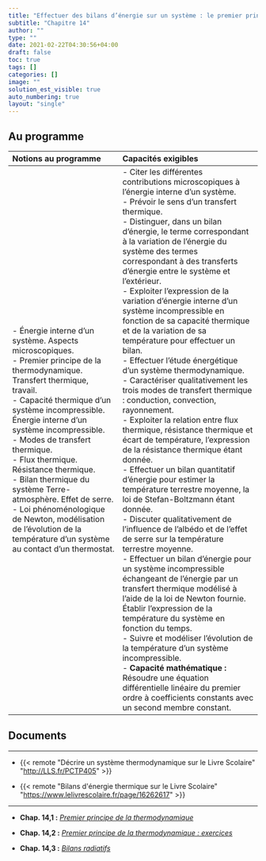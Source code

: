 ```yaml
---
title: "Effectuer des bilans d’énergie sur un système : le premier principe de la thermodynamique"
subtitle: "Chapitre 14"
author: ""
type: ""
date: 2021-02-22T04:30:56+04:00
draft: false
toc: true
tags: []
categories: []
image: ""
solution_est_visible: true
auto_numbering: true
layout: "single"
---
```


## Au programme

| Notions au programme | Capacités exigibles |
| :---- | :---- |
| - Énergie interne d’un système. Aspects microscopiques.<br />- Premier principe de la thermodynamique. Transfert thermique, travail.<br />- Capacité thermique d’un système incompressible. Énergie interne d’un système incompressible.<br />- Modes de transfert thermique.<br />- Flux thermique. Résistance thermique.<br />- Bilan thermique du système Terre-atmosphère. Effet de serre.<br />- Loi phénoménologique de Newton, modélisation de l’évolution de la température d’un système au contact d’un thermostat. | - Citer les différentes contributions microscopiques à l’énergie interne d’un système.<br />- Prévoir le sens d’un transfert thermique.<br />- Distinguer, dans un bilan d’énergie, le terme correspondant à la variation de l’énergie du système des termes correspondant à des transferts d’énergie entre le système et l’extérieur.<br />- Exploiter l’expression de la variation d’énergie interne d’un système incompressible en fonction de sa capacité thermique et de la variation de sa température pour effectuer un bilan.<br />- Effectuer l’étude énergétique d’un système thermodynamique.<br />- Caractériser qualitativement les trois modes de transfert thermique : conduction, convection, rayonnement.<br />- Exploiter la relation entre flux thermique, résistance thermique et écart de température, l’expression de la résistance thermique étant donnée.<br />- Effectuer un bilan quantitatif d’énergie pour estimer la température terrestre moyenne, la loi de Stefan-Boltzmann étant donnée.<br />- Discuter qualitativement de l’influence de l’albédo et de l’effet de serre sur la température terrestre moyenne.<br />- Effectuer un bilan d’énergie pour un système incompressible échangeant de l’énergie par un transfert thermique modélisé à l’aide de la loi de Newton fournie. Établir l’expression de la température du système en fonction du temps.<br />- Suivre et modéliser l’évolution de la température d’un système incompressible.<br />- **Capacité mathématique :** Résoudre une équation différentielle linéaire du premier ordre à coefficients constants avec un second membre constant.|

## Documents

----

- {{< remote "Décrire un système thermodynamique sur le Livre Scolaire" "http://LLS.fr/PCTP405" >}}

- {{< remote "Bilans d'énergie thermique sur le Livre Scolaire" "https://www.lelivrescolaire.fr/page/16262617" >}}

----

- **Chap. 14,1 :** [*Premier principe de la thermodynamique*](1-premier-principe)

- **Chap. 14,2 :** [*Premier principe de la thermodynamique : exercices*](2-exercices)

<!--
- **Chap. 14,3 :** [*Bilans radiatifs*](3-bilans-radiatifs)
-->

- **Chap. 14,3 :** [*Bilans radiatifs*](4-bilans-radiatifs)
